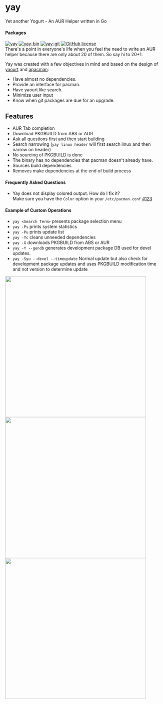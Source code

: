 # yay

Yet another Yogurt - An AUR Helper written in Go

#### Packages

[![yay](https://img.shields.io/aur/version/yay.svg?label=yay)](https://aur.archlinux.org/packages/yay/) [![yay-bin](https://img.shields.io/aur/version/yay-bin.svg?label=yay-bin)](https://aur.archlinux.org/packages/yay-bin/) [![yay-git](https://img.shields.io/aur/version/yay-git.svg?label=yay-git)](https://aur.archlinux.org/packages/yay-git/) [![GitHub license](https://img.shields.io/github/license/jguer/yay.svg)](https://github.com/Jguer/yay/blob/master/LICENSE)  
There's a point in everyone's life when you feel the need to write an AUR helper because there are only about 20 of them.
So say hi to 20+1.

Yay was created with a few objectives in mind and based on the design of [yaourt](https://github.com/archlinuxfr/yaourt) and [apacman](https://github.com/oshazard/apacman):

* Have almost no dependencies.
* Provide an interface for pacman.
* Have yaourt like search.
* Minimize user input
* Know when git packages are due for an upgrade.

## Features

* AUR Tab completion
* Download PKGBUILD from ABS or AUR
* Ask all questions first and then start building
* Search narrowing (`yay linux header` will first search linux and then narrow on header)
* No sourcing of PKGBUILD is done
* The binary has no dependencies that pacman doesn't already have.
* Sources build dependencies
* Removes make dependencies at the end of build process

#### Frequently Asked Questions

* Yay does not display colored output. How do I fix it?  
  Make sure you have the `Color` option in your `/etc/pacman.conf` [#123](https://github.com/Jguer/yay/issues/123)

#### Example of Custom Operations

* `yay <Search Term>` presents package selection menu
* `yay -Ps` prints system statistics
* `yay -Pu` prints update list
* `yay -Yc` cleans unneeded dependencies
* `yay -G` downloads PKGBUILD from ABS or AUR
* `yay -Y --gendb` generates development package DB used for devel updates.
* `yay -Syu --devel --timeupdate` Normal update but also check for development
  package updates and uses PKGBUILD modification time and not version to
  determine update

<img src="https://cdn.rawgit.com/Jguer/jguer.github.io/5412b8d6/yay/yay-ps.png" width="450">
<img src="https://cdn.rawgit.com/Jguer/jguer.github.io/5412b8d6/yay/yayupgrade.png" width="450">
<img src="https://cdn.rawgit.com/Jguer/jguer.github.io/5412b8d6/yay/yaysearch.png" width="450">
